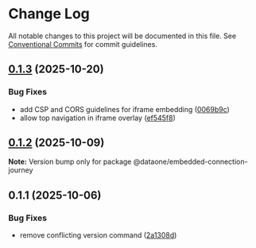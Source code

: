 # Change Log

All notable changes to this project will be documented in this file.
See [Conventional Commits](https://conventionalcommits.org) for commit guidelines.

## [0.1.3](https://github.com/clearscore/data-one-integrations/compare/@dataone/embedded-connection-journey@0.1.2...@dataone/embedded-connection-journey@0.1.3) (2025-10-20)

### Bug Fixes

- add CSP and CORS guidelines for iframe embedding ([0069b9c](https://github.com/clearscore/data-one-integrations/commit/0069b9cb5075327d815fb0029e53ecaa73af90e9))
- allow top navigation in iframe overlay ([ef545f8](https://github.com/clearscore/data-one-integrations/commit/ef545f81cd9c3e96102ea4bc1e7223e786d29011))

## [0.1.2](https://github.com/clearscore/data-one-integrations/compare/@dataone/embedded-connection-journey@0.1.1...@dataone/embedded-connection-journey@0.1.2) (2025-10-09)

**Note:** Version bump only for package @dataone/embedded-connection-journey

## 0.1.1 (2025-10-06)

### Bug Fixes

- remove conflicting version command ([2a1308d](https://github.com/clearscore/data-one-integrations/commit/2a1308d44d61ccbecb38b7fc6592392f5140101f))
